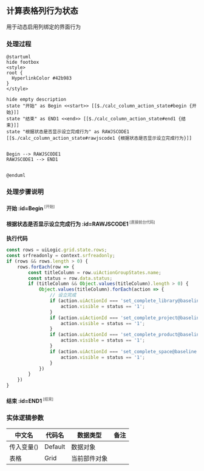 ## 计算表格列行为状态 <!-- {docsify-ignore-all} -->

   用于动态启用列绑定的界面行为

### 处理过程

```plantuml
@startuml
hide footbox
<style>
root {
  HyperlinkColor #42b983
}
</style>

hide empty description
state "开始" as Begin <<start>> [[$./calc_column_action_state#begin {开始}]]
state "结束" as END1 <<end>> [[$./calc_column_action_state#end1 {结束}]]
state "根据状态是否显示设立完成行为" as RAWJSCODE1  [[$./calc_column_action_state#rawjscode1 {根据状态是否显示设立完成行为}]]


Begin --> RAWJSCODE1
RAWJSCODE1 --> END1


@enduml
```


### 处理步骤说明

#### 开始 :id=Begin<sup class="footnote-symbol"> <font color=gray size=1>[开始]</font></sup>




#### 根据状态是否显示设立完成行为 :id=RAWJSCODE1<sup class="footnote-symbol"> <font color=gray size=1>[直接前台代码]</font></sup>



<p class="panel-title"><b>执行代码</b></p>

```javascript
const rows = uiLogic.grid.state.rows;
const srfreadonly = context.srfreadonly;
if (rows && rows.length > 0) {
	rows.forEach(row => {
		const titleColumn = row.uiActionGroupStates.name;
		const status = row.data.status;
		if (titleColumn && Object.values(titleColumn).length > 0) {
			Object.values(titleColumn).forEach(action => {
				// 设立完成
				if (action.uiActionId === 'set_complete_library@baseline') {
					action.visible = status == '1';
				}
                if (action.uiActionId === 'set_complete_project@baseline') {
					action.visible = status == '1';
				}
                if (action.uiActionId === 'set_complete_product@baseline') {
					action.visible = status == '1';
				}
                if (action.uiActionId === 'set_complete_space@baseline') {
					action.visible = status == '1';
				}
			})
		}
	})
}	

```

#### 结束 :id=END1<sup class="footnote-symbol"> <font color=gray size=1>[结束]</font></sup>






### 实体逻辑参数

|    中文名   |    代码名    |  数据类型      |备注 |
| --------| --------| --------  | --------   |
|传入变量(<i class="fa fa-check"/></i>)|Default|数据对象||
|表格|Grid|当前部件对象||
